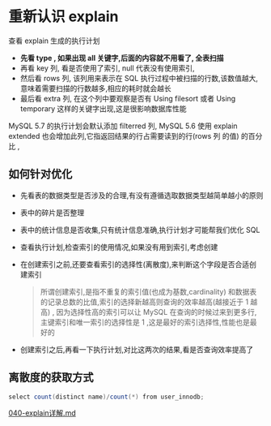 # 重新认识 explain 

查看 explain 生成的执行计划 

- **先看 type , 如果出现 all 关键字,后面的内容就不用看了, 全表扫描**
- 再看 key 列, 看是否使用了索引, null 代表没有使用索引, 
- 然后看 rows 列, 该列用来表示在 SQL 执行过程中被扫描的行数,该数值越大,意味着需要扫描的行数越多,相应的耗时就会越长
- 最后看 extra 列, 在这个列中要观察是否有 Using filesort 或者 Using temporary 这样的关键字出现,这是很影响数据库性能

MySQL 5.7 的执行计划会默认添加 filterred 列, MySQL 5.6 使用 explain extended 也会增加此列,它指返回结果的行占需要读到的行(rows 列 的值) 的百分比 , 

## 如何针对优化

- 先看表的数据类型是否涉及的合理,有没有遵循选取数据类型越简单越小的原则

- 表中的碎片是否整理

- 表中的统计信息是否收集,只有统计信息准确,执行计划才可能帮我们优化 SQL

- 查看执行计划,检查索引的使用情况,如果没有用到索引,考虑创建

- 在创建索引之前,还要查看索引的选择性(离散度),来判断这个字段是否合适创建索引

  > 所谓创建索引,是指不重复的索引值(也成为基数,cardinality) 和数据表的记录总数的比值,索引的选择新越高则查询的效率越高(越接近于 1 越高) , 因为选择性高的索引可以让 MySQL 在查询的时候过来到更多行,主键索引和唯一索引的选择性是 1 ,这是最好的索引选择性,性能也是最好的

- 创建索引之后,再看一下执行计划,对比这两次的结果,看是否查询效率提高了

## 离散度的获取方式

```java
select count(distinct name)/count(*) from user_innodb;
```

 [040-explain详解.md](040-explain详解.md) 